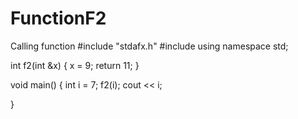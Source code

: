# FunctionF2
Calling function
#include "stdafx.h"
#include <iostream>
using namespace std;

int f2(int &x)
{
	x = 9;
	return 11;
}



void main()
{
	int i = 7;
	f2(i);
	cout << i;
    
}
